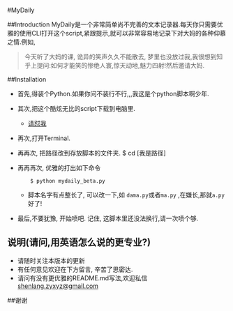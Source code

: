 #MyDaily

##Introduction
MyDaily是一个非常简单尚不完善的文本记录器.每天你只需要优雅的使用CLI打开这个script,紧跟提示,就可以非常容易地记录下对大妈的各种仰慕之情.例如,

>今天听了大妈的课, 诡异的笑声久久不能散去, 梦里也没放过我,我很想到知乎上提问:如何才能笑的惨绝人寰,惊天动地,魅力四射!然后邀请大妈.


##Installation
- 首先,得装个Python.如果你问不装行不行,,,我这是个python脚本啊少年.
- 其次,把这个酷炫无比的script下载到电脑里.
     - [请怼我](https://github.com/xpgeng/Road-to-Py/commit/a3e8f45012431d4cea58243b035caf6e14a8de61)
- 再次,打开Terminal.
- 再再次, 把路径改到存放脚本的文件夹.
           $ cd  [我是路径]
- 再再再次, 优雅的打出如下命令
   
          $ python mydaily_beta.py
     - 脚本名字有点整长了, 可以改一下,如 `dama.py`或者`ma.py` ,在嫌长,那就`a.py`好了!

- 最后,不要犹豫, 开始喷吧. 记住, 这脚本里还没法换行,请一次喷个够.


## 说明(请问,用英语怎么说的更专业?)
- 请随时关注本版本的更新
- 有任何意见欢迎在下方留言, 辛苦了思密达.
- 请问有没有更优雅的README.md写法,欢迎私信<shenlang.zyxyz@gmail.com> 


##谢谢



